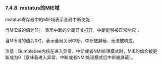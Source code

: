 ### **7.4.8. mstatus的MIE域**

mstatus寄存器中的MIE域表示全局中断使能：

当MIE域的值为1时，表示中断的全局开关打开，中断能够被正常响应；

当MIE域的值为0时，表示全局关闭中断，中断被屏蔽，无法被响应。

注意：Bumblebee内核在进入异常、中断或者NMI处理模式时，MIE的值会被更新成为0（意味着进入异常、中断或者NMI处理模式后中断被屏蔽）。

